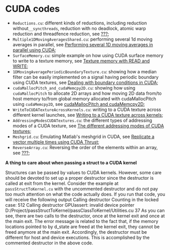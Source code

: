 # CUDA codes

- ```Reductions.cu```: different kinds of reductions, including reduction without```__syncthreads```, reduction with no deadlock, atomic warp reduction and threadfence reduction, see [???](???);
- ```Multiple1DMovingAveragesShared.cu```: performing several 1d moving averages in parallel, see [Performing several 1D moving averages in parallel using CUDA](http://www.orangeowlsolutions.com/archives/1161);
- ```SurfaceMemory.cu```: simple example on how using CUDA surface memory to write to a texture memory, see [Texture memory with READ and WRITE](http://stackoverflow.com/questions/12509346/texture-memory-with-read-and-write);
- ```1DMovingAveragePeriodicBoundaryTexture.cu```: showing how a median filter can be easily implemented on a signal having periodic boundary using CUDA textures, see [Dealing with boundary conditions in CUDA](http://www.orangeowlsolutions.com/archives/1436);
- ```cudaMallocPitch_and_cudaMemcpy2D.cu```: showing how using ```cudaMallocPitch``` to allocate 2D arrays and how moving 2D data from/to host memory to/from global memory allocated with cudaMallocPitch using ```cudaMemcpy2D```, see [cudaMallocPitch and cudaMemcpy2D](http://www.orangeowlsolutions.com/archives/613);
- ```WriteToCUDATextureAcrossKernels.cu```: writing to a CUDA texture across different kernel launches, see [Writing to a CUDA texture across kernels](http://www.orangeowlsolutions.com/archives/1440);
- ```AddressingModesCUDATextures.cu```: the different types of addressing modes of a CUDA texture, see [The different addressing modes of CUDA textures](http://stackoverflow.com/questions/19020963/the-different-addressing-modes-of-cuda-textures);
- ```Meshgrid.cu```: Emulating Matlab's meshgrid in CUDA, see [Replicate a vector multiple times using CUDA Thrust](http://stackoverflow.com/questions/16900837/replicate-a-vector-multiple-times-using-cuda-thrust/32451396#32451396);
- ```ReverseArray.cu```: Reversing the order of the elements within an array, see [???](???);

**A thing to care about when passing a struct to a CUDA kernel**

Structures can be passed by values to CUDA kernels. However, some care should be devoted to set up a proper destructor since the destructor is called at exit from the kernel.
Consider the example at ```passStructToKernel.cu``` with the uncommented destructor and do not pay too much attention on what the code actually does. If you run that code, you will receive the following output
Calling destructor
Counting in the locked case: 512
Calling destructor
GPUassert: invalid device pointer D:/Project/passStructToKernel/passClassToKernel/Utilities.cu 37
As you can see, there are two calls to the destructor, once at the kernel exit and once at the main exit. The error message is related to the fact that, if the memory locations pointed to by d_state are freed at the kernel exit, they cannot be freed anymore at the main exit. Accordingly, the destructor must be different for host and device executions. This is accomplished by the commented destructor in the above code.

